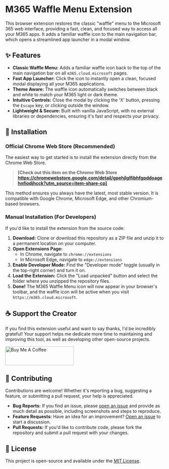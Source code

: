 # M365 Waffle Menu Extension



This browser extension restores the classic "waffle" menu to the Microsoft 365 web interface, providing a fast, clean, and focused way to access all your M365 apps. It adds a familiar waffle icon to the main navigation bar, which opens a streamlined app launcher in a modal window.

## ✨ Features

-   **Classic Waffle Menu:** Adds a familiar waffle icon back to the top of the main navigation bar on all `m365.cloud.microsoft` pages.
-   **Fast App Launcher:** Click the icon to instantly open a clean, focused modal displaying all your M365 applications.
-   **Theme Aware:** The waffle icon automatically switches between black and white to match your M365 light or dark theme.
-   **Intuitive Controls:** Close the modal by clicking the 'X' button, pressing the `Escape` key, or clicking outside the window.
-   **Lightweight & Secure:** Built with vanilla JavaScript, with no external libraries or dependencies, ensuring it's fast and respects your privacy.

## 🚀 Installation

### Official Chrome Web Store (Recommended)

The easiest way to get started is to install the extension directly from the Chrome Web Store.

> **[Check out this item on the Chrome Web Store https://chromewebstore.google.com/detail/gpehjlglfibhfgpddoagehnfiodjhcck?utm_source=item-share-cp]**

This method ensures you always have the latest, most stable version. It is compatible with Google Chrome, Microsoft Edge, and other Chromium-based browsers.

### Manual Installation (For Developers)

If you'd like to install the extension from the source code:

1.  **Download:** Clone or download this repository as a ZIP file and unzip it to a permanent location on your computer.
2.  **Open Extensions Page:**
    *   In Chrome, navigate to `chrome://extensions`
    *   In Microsoft Edge, navigate to `edge://extensions`
3.  **Enable Developer Mode:** Find the "Developer mode" toggle (usually in the top-right corner) and turn it on.
4.  **Load the Extension:** Click the "Load unpacked" button and select the folder where you unzipped the repository files.
5.  **Done!** The M365 Waffle Menu icon will now appear in your browser's toolbar, and the waffle icon will be active when you visit `https://m365.cloud.microsoft`.

## ☕ Support the Creator

If you find this extension useful and want to say thanks, I'd be incredibly grateful! Your support helps me dedicate more time to maintaining and improving this tool, as well as developing other open-source projects.

<a href="https://buymeacoffee.com/burnsdevelopment" target="_blank">
  <img src="https://cdn.buymeacoffee.com/buttons/v2/default-yellow.png" alt="Buy Me A Coffee" style="height: 60px !important;width: 217px !important;" >
</a>

## 🤝 Contributing

Contributions are welcome! Whether it's reporting a bug, suggesting a feature, or submitting a pull request, your help is appreciated.

-   **Bug Reports:** If you find an issue, please [open an issue](https://github.com/YOUR_USERNAME/YOUR_REPO_NAME/issues) and provide as much detail as possible, including screenshots and steps to reproduce.
-   **Feature Requests:** Have an idea for an improvement? [Open an issue](https://github.com/YOUR_USERNAME/YOUR_REPO_NAME/issues) to start a discussion.
-   **Pull Requests:** If you'd like to contribute code, please fork the repository and submit a pull request with your changes.

## 📜 License

This project is open-source and available under the [MIT License](LICENSE).
